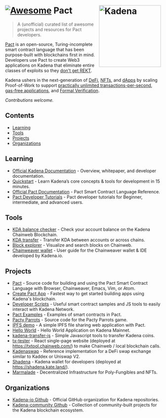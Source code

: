# [![Awesome](https://cdn.rawgit.com/sindresorhus/awesome/d7305f38d29fed78fa85652e3a63e154dd8e8829/media/badge.svg)](https://github.com/sindresorhus/awesome) Pact [<img src="https://cdn-eaoki.nitrocdn.com/IpMfDArfOdfAfriedYgHzeIcXKJqfxaG/assets/static/optimized/rev-b96fed2/wp-content/uploads/2021/10/Favicon-V1.png" width="200" align="right" alt="Kadena">](https://nixos.org)

> A (unofficial) curated list of awesome projects and resources for Pact developers.

[Pact](https://medium.com/kadena-io/safer-smarter-contracts-with-pact-e86b9ccaca9f) is an open-source, Turing-incomplete smart contract language that has been purpose-built with blockchains first in mind. Developers use Pact to create Web3 applications on Kadena that eliminate entire classes of exploits so they [don't get REKT](https://savedby.kadena.network/).

Kadena ushers in the next-generation of [DeFi](https://kaddex.com/), [NFTs](https://marmalade.art/), and [dApps](https://kadena.io/build/) by scaling Proof-of-Work to support [practically unlimited transactions-per-second](https://docs.kadena.io/whitepapers/overview), [gas-free applications](https://medium.com/kadena-io/the-first-crypto-gas-station-is-now-on-kadenas-blockchain-6dc43b4b3836), and [Formal Verification](https://medium.com/kadena-io/pact-formal-verification-for-blockchain-smart-contracts-done-right-889058bd8c3f).

*Contributions welcome.*

## Contents
- [Learning](#Learning)
- [Tools](#tools)
- [Projects](#projects)
- [Organizations](#organizations)

## Learning
* [Official Kadena Documentation](https://docs.kadena.io/) - Overview, whitepaper, and developer documentation.
* [Quickstart](https://quickstart.chainweb.com/) - Learn Kadena’s core concepts & tools for development in 15 minutes.
* [Official Pact Documentation](https://pact-language.readthedocs.io/en/latest/index.html) - Pact Smart Contract Language Reference.
* [Pact Developer Tutorials](https://pactlang.org/) -  Pact developer tutorials for Beginner, intermediate, and advanced users.

## Tools
* [KDA balance checker](https://balance.chainweb.com/) -  Check your account balance on the Kadena Chainweb Blockchain.
* [KDA transfer](https://transfer.chainweb.com/) -  Transfer KDA between accounts or across chains.
* [Block explorer](https://explorer.chainweb.com/mainnet) -  Visualize and search blocks on Chainweb.
* [Chainweaver wallet](https://docs.kadena.io/chainweaver-user-guide) - User guide for the Chainweaver wallet & IDE developed by Kadena.io.

## Projects
* [Pact](https://github.com/kadena-io/pact) -  Source code for building and using the Pact Smart Contract Language with Browser, Chainweaver, Emacs, Vim, or Atom.
* [Create Pact App](https://github.com/kadena-io/create-pact-app) - Fastest way to get started building apps using Kadena's blockchain.
* [Developer Scripts](https://github.com/kadena-io/developer-scripts) - Useful smart contract samples and JS tools to easily interact with Kadena Network.
* [Pact Examples](https://github.com/kadena-io/pact-examples) - Examples of smart contracts in Pact.
* [Pacty Parrots](https://github.com/kadena-io/pacty-parrots) - Source code for the Pacty Parrots game.
* [IPFS demo](https://github.com/kadena-io/ipfs-pact-tutorial) - A simple IPFS file sharing web application with Pact.
* [Hello World](https://github.com/kadena-community/hello-dapp) - Hello World Application on Kadena Mainnet.
* [kadena-transfer-js](https://github.com/kadena-community/kadena-transfer-js) - Simple Javascript tools to transfer Kadena coins.
* [tx-tester](https://github.com/kadena-community/tx-tester) - React single-page website (deployed at https://txtool.chainweb.com/) to make Chainweb / local blockchain calls.
* [Kadenaswap](https://github.com/kadena-io/kadenaswap) - Reference implementation for a DeFi swap exchange similar to Kaddex or Uniswap V2.
* [Shadena](https://github.com/hexafluoride/Shadena) - Kadena wallet for developers (deployed at https://shadena.kate.land/).
* [Marmalade](https://github.com/kadena-io/marmalade) - Decentralized Infrastructure for Poly-Fungibles and NFTs.

## Organizations
* [Kadena-io Github](https://github.com/kadena-io) - Official GitHub organization for Kadena repositories.
* [Kadena-community Github](https://github.com/kadena-community/) - Collection of community-built projects for the Kadena blockchain ecosystem.
